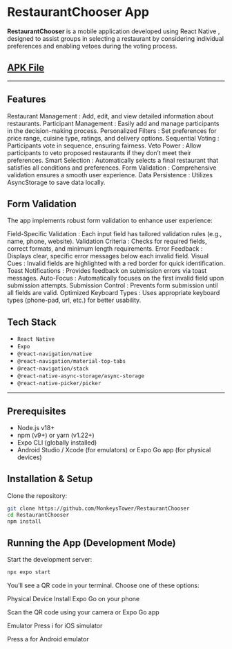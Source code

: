 # RestaurantChooser App

**RestaurantChooser** is a mobile application developed using React Native , designed to assist groups in selecting a restaurant by considering individual preferences and enabling vetoes during the voting process.

## [APK File](https://expo.dev/artifacts/eas/mfRosBdCDriBUyvH4wdwwt.apk)
---

## Features

Restaurant Management : Add, edit, and view detailed information about restaurants.
Participant Management : Easily add and manage participants in the decision-making process.
Personalized Filters : Set preferences for price range, cuisine type, ratings, and delivery options.
Sequential Voting : Participants vote in sequence, ensuring fairness.
Veto Power : Allow participants to veto proposed restaurants if they don’t meet their preferences.
Smart Selection : Automatically selects a final restaurant that satisfies all conditions and preferences.
Form Validation : Comprehensive validation ensures a smooth user experience.
Data Persistence : Utilizes AsyncStorage to save data locally.

## Form Validation

The app implements robust form validation to enhance user experience:

Field-Specific Validation : Each input field has tailored validation rules (e.g., name, phone, website).
Validation Criteria : Checks for required fields, correct formats, and minimum length requirements.
Error Feedback : Displays clear, specific error messages below each invalid field.
Visual Cues : Invalid fields are highlighted with a red border for quick identification.
Toast Notifications : Provides feedback on submission errors via toast messages.
Auto-Focus : Automatically focuses on the first invalid field upon submission attempts.
Submission Control : Prevents form submission until all fields are valid.
Optimized Keyboard Types : Uses appropriate keyboard types (phone-pad, url, etc.) for better usability.

## Tech Stack

- `React Native`  
- `Expo`  
- `@react-navigation/native`  
- `@react-navigation/material-top-tabs`  
- `@react-navigation/stack`  
- `@react-native-async-storage/async-storage`  
- `@react-native-picker/picker`

---

## Prerequisites

- Node.js v18+  
- npm (v9+) or yarn (v1.22+)  
- Expo CLI (globally installed)  
- Android Studio / Xcode (for emulators) or Expo Go app (for physical devices)

## Installation & Setup

Clone the repository:

```bash
git clone https://github.com/MonkeysTower/RestaurantChooser
cd RestaurantChooser
npm install
```

## Running the App (Development Mode)

Start the development server:

```bash
npx expo start
```

You’ll see a QR code in your terminal. Choose one of these options:

Physical Device
Install Expo Go on your phone

Scan the QR code using your camera or Expo Go app

Emulator
Press i for iOS simulator

Press a for Android emulator


